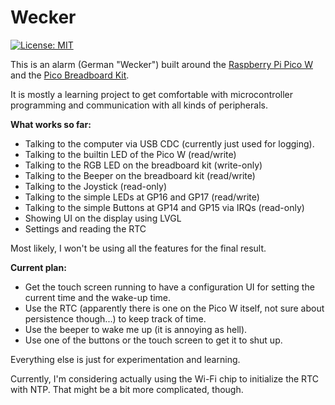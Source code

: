 # Wecker

[![License: MIT](https://img.shields.io/badge/License-MIT-yellow.svg)](https://opensource.org/licenses/MIT)

This is an alarm (German "Wecker") built around the
[Raspberry Pi Pico W](https://www.raspberrypi.com/documentation/microcontrollers/pico-series.html#picow-technical-specification)
and the [Pico Breadboard Kit](https://wiki.52pi.com/index.php?title=EP-0172).

It is mostly a learning project to get comfortable with microcontroller programming and
communication with all kinds of peripherals.

**What works so far:**

- Talking to the computer via USB CDC (currently just used for logging).
- Talking to the builtin LED of the Pico W (read/write)
- Talking to the RGB LED on the breadboard kit (write-only)
- Talking to the Beeper on the breadboard kit (read/write)
- Talking to the Joystick (read-only)
- Talking to the simple LEDs at GP16 and GP17 (read/write)
- Talking to the simple Buttons at GP14 and GP15 via IRQs (read-only)
- Showing UI on the display using LVGL
- Settings and reading the RTC

Most likely, I won't be using all the features for the final result.

**Current plan:**

- Get the touch screen running to have a configuration UI for setting the current time and the wake-up time.
- Use the RTC (apparently there is one on the Pico W itself, not sure about persistence though...) to keep track of
  time.
- Use the beeper to wake me up (it is annoying as hell).
- Use one of the buttons or the touch screen to get it to shut up.

Everything else is just for experimentation and learning.

Currently, I'm considering actually using the Wi-Fi chip to initialize the RTC with NTP.
That might be a bit more complicated, though.
